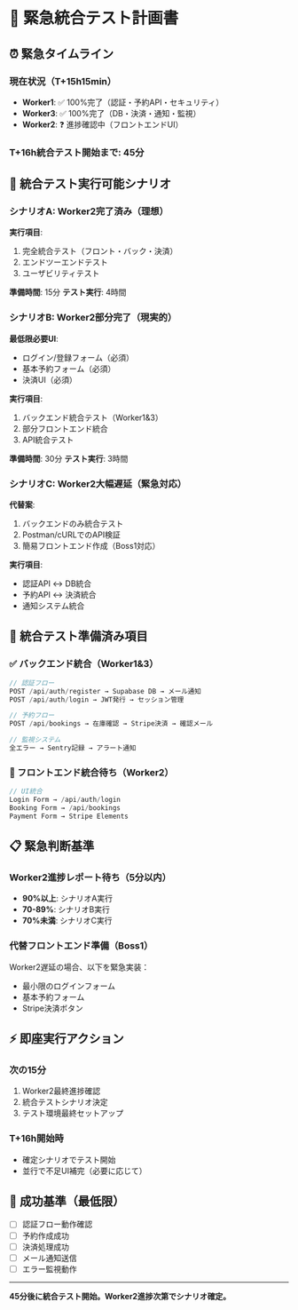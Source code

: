 # 🚨 緊急統合テスト計画書

## ⏰ 緊急タイムライン

### 現在状況（T+15h15min）
- **Worker1**: ✅ 100%完了（認証・予約API・セキュリティ）
- **Worker3**: ✅ 100%完了（DB・決済・通知・監視）
- **Worker2**: ❓ 進捗確認中（フロントエンドUI）

### T+16h統合テスト開始まで: **45分**

## 🎯 統合テスト実行可能シナリオ

### シナリオA: Worker2完了済み（理想）
**実行項目**:
1. 完全統合テスト（フロント・バック・決済）
2. エンドツーエンドテスト
3. ユーザビリティテスト

**準備時間**: 15分
**テスト実行**: 4時間

### シナリオB: Worker2部分完了（現実的）
**最低限必要UI**:
- ログイン/登録フォーム（必須）
- 基本予約フォーム（必須）
- 決済UI（必須）

**実行項目**:
1. バックエンド統合テスト（Worker1&3）
2. 部分フロントエンド統合
3. API統合テスト

**準備時間**: 30分
**テスト実行**: 3時間

### シナリオC: Worker2大幅遅延（緊急対応）
**代替案**:
1. バックエンドのみ統合テスト
2. Postman/cURLでのAPI検証
3. 簡易フロントエンド作成（Boss1対応）

**実行項目**:
- 認証API ↔ DB統合
- 予約API ↔ 決済統合
- 通知システム統合

## 🚀 統合テスト準備済み項目

### ✅ バックエンド統合（Worker1&3）
```javascript
// 認証フロー
POST /api/auth/register → Supabase DB → メール通知
POST /api/auth/login → JWT発行 → セッション管理

// 予約フロー  
POST /api/bookings → 在庫確認 → Stripe決済 → 確認メール

// 監視システム
全エラー → Sentry記録 → アラート通知
```

### 🔄 フロントエンド統合待ち（Worker2）
```javascript
// UI統合
Login Form → /api/auth/login
Booking Form → /api/bookings
Payment Form → Stripe Elements
```

## 📋 緊急判断基準

### Worker2進捗レポート待ち（5分以内）
- **90%以上**: シナリオA実行
- **70-89%**: シナリオB実行
- **70%未満**: シナリオC実行

### 代替フロントエンド準備（Boss1）
Worker2遅延の場合、以下を緊急実装：
- 最小限のログインフォーム
- 基本予約フォーム
- Stripe決済ボタン

## ⚡ 即座実行アクション

### 次の15分
1. Worker2最終進捗確認
2. 統合テストシナリオ決定
3. テスト環境最終セットアップ

### T+16h開始時
- 確定シナリオでテスト開始
- 並行で不足UI補完（必要に応じて）

## 🎯 成功基準（最低限）
- [ ] 認証フロー動作確認
- [ ] 予約作成成功
- [ ] 決済処理成功
- [ ] メール通知送信
- [ ] エラー監視動作

---
**45分後に統合テスト開始。Worker2進捗次第でシナリオ確定。**